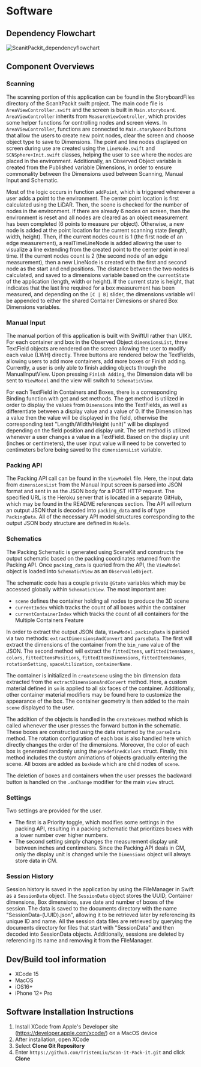 # Software

## Dependency Flowchart
![ScanitPackit_dependencyflowchart](https://github.com/TristenLiu/Scan-it-Pack-it/assets/98703889/64236452-ebae-455b-8860-8fad649f27d1)

## Component Overviews
### Scanning
The scanning portion of this application can be found in the StoryboardFiles directory of the ScanitPackit swift project. The main code file is `AreaViewController.swift` and the screen is built in `Main.storyboard`. `AreaViewController` inherits from `MeasureViewController`, which provides some helper functions for controlling nodes and screen views. In `AreaViewController`, functions are connected to `Main.storyboard` buttons that allow the users to create new point nodes, clear the screen and choose object type to save to Dimensions. The point and line nodes displayed on screen during use are created using the `LineNode.swift` and `SCNSphere+Init.swift` classes, helping the user to see where the nodes are placed in the environment. Additionally, an Observed Object variable is created from the Published variable Dimensions, in order to ensure commonality between the Dimensions used between Scanning, Manual Input and Schematic.

Most of the logic occurs in function `addPoint`, which is triggered whenever a user adds a point to the environment. The center point location is first calculated using the LiDAR. Then, the scene is checked for the number of nodes in the environment. If there are already 6 nodes on screen, then the environment is reset and all nodes are cleared as an object measurement has been completed (6 points to measure per object). Otherwise, a new node is added at the point location for the current scanning state (length, width, height). Then, if the current nodes count is 1 (the first node of an edge measurement), a realTimeLineNode is added allowing the user to visualize a line extending from the created point to the center point in real time. If the current nodes count is 2 (the second node of an edge measurement), then a new LineNode is created with the first and second node as the start and end positions. The distance between the two nodes is calculated, and saved to a dimensions variable based on the `currentState` of the application (length, width or height). If the current state is height, that indicates that the last line required for a box measurement has been measured, and depending on the `[C | B]` slider, the dimensions variable will be appended to either the shared Container Dimesions or shared Box Dimensions variables. 

### Manual Input
The manual portion of this application is built with SwiftUI rather than UIKit. For each container and box in the Observed Object `dimensionsList`, three TextField objects are rendered on the screen allowing the user to modify each value (LWH) directly. Three buttons are rendered below the TextFields, allowing users to add more containers, add more boxes or Finish adding. Currently, a user is only able to finish adding objects through the ManualInputView. Upon pressing `Finish Adding`, the Dimension data will be sent to `ViewModel` and the view will switch to `SchematicView`.

For each TextField in Containers and Boxes, there is a corresponding Binding function with get and set methods. The get method is utilized in order to display the values from `Dimensions` into the TextFields, as well as differentiate between a display value and a value of 0. If the Dimension has a value then the value will be displayed in the field, otherwise the corresponding text "Length/Width/Height (unit)" will be displayed depending on the field position and display unit. The set method is utilized whenever a user changes a value in a TextField. Based on the display unit (inches or centimeters), the user input value will need to be converted to centimeters before being saved to the `dimensionsList` variable. 

### Packing API
The Packing API call can be found in the `ViewModel` file. Here, the input data from `dimensionsList` from the Manual Input screen is parsed into JSON format and sent in as the JSON body for a POST HTTP request. The specified URL is the Heroku server that is located in a separate GitHub, which may be found in the README references section. The API will return an output JSON that is decoded into `packing_data` and is of type `PackingData`. All of the necessary API model structures corresponding to the output JSON body structure are defined in `Models`.

### Schematics
The Packing Schematic is generated using SceneKit and constructs the output schematic based on the packing coordinates returned from the Packing API. Once `packing_data` is queried from the API, the `ViewModel` object is loaded into `SchematicView` as an `ObservableObject`. 

The schematic code has a couple private `@State` variables which may be accessed globally within `SchematicView`. The most important are: 
 * `scene` defines the container holding all nodes to produce the 3D scene
 * `currentIndex` which tracks the count of all boxes within the container
 * `currentContainerIndex` which tracks the count of all containers for the Multiple Containers Feature
   
In order to extract the output JSON data, `ViewModel.packingData` is parsed via two methods: `extractDimensionsAndConvert` and `parseData`. The first will extract the dimensions of the container from the `bin_name` value of the JSON. The second method will extract the `fittedItems`, `unfittedItemsNames`, `colors`, `fittedItemsPositions`, `fittedItemsDimensions`, `fittedItemsNames`, `rotationSetting`, `spaceUtilization`, `containerName`. 

The container is initialized in `createScene` using the bin dimension data extracted from the `extractDimensionsAndConvert` method. Here, a custom material defined in `sm` is applied to all six faces of the container. Additionally, other container material modifiers may be found here to customize the appearance of the box. The container geometry is then added to the main `scene` displayed to the user.

The addition of the objects is handled in the `createBoxes` method which is called whenever the user presses the forward button in the schematic. These boxes are constructed using the data returned by the `parseData` method. The rotation configuration of each box is also handled here which directly changes the order of the dimensions. Moreover, the color of each box is generated randomly using the `predefinedColors` struct. Finally, this method includes the custom animations of objects gradually entering the scene. All boxes are added as `boxNode` which are child nodes of `scene`.

The deletion of boxes and containers when the user presses the backward button is handled on the `.onChange` modifier for the main `view` struct.

### Settings
Two settings are provided for the user. 
  * The first is a Priority toggle, which modifies some settings in the packing API, resulting in a packing schematic that prioritizes boxes with a lower number over higher numbers. 
  * The second setting simply changes the measurement display unit between inches and centimeters. Since the Packing API deals in CM, only the display unit is changed while the `Dimensions` object will always store data in CM.

### Session History
Session history is saved in the application by using the FileManager in Swift as a `SessionData` object. The `SessionData` object stores the UUID, Container dimensions, Box dimensions, save date and number of boxes of the session. The data is saved to the documents directory with the name "SessionData-\(UUID).json", allowing it to be retrieved later by referencing its unique ID and name. All the session data files are retrieved by querying the documents directory for files that start with "SessionData" and then decoded into SessionData objects. Additionally, sessions are deleted by referencing its name and removing it from the FileManager. 

## Dev/Build tool information
  * XCode 15
  * MacOS
  * iOS16+
  * iPhone 12+ Pro

## Software Installation Instructions
1) Install XCode from Apple's Developer site (https://developer.apple.com/xcode/) on a MacOS device
2) After installation, open XCode
3) Select **Clone Git Repository**
4) Enter `https://github.com/TristenLiu/Scan-it-Pack-it.git` and click **Clone**
